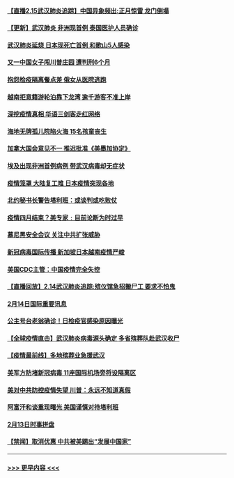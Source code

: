 #### [【直播2.15武汉肺炎追踪】中国异象频出:正月惊雷 龙门倒塌](../pages/prog202/a102777974.md?t=02152222) 
#### [【更新】武汉肺炎 非洲现首例 泰国医护人员确诊](../pages/prog202/a102770740.md?t=02152222) 
#### [武汉肺炎延烧 日本现死亡首例 和歌山5人感染](../pages/prog202/a102777815.md?t=02152222) 
#### [又一中国女子闯川普庄园 遭判刑6个月](../pages/prog202/a102777673.md?t=02152222) 
#### [抱怨检疫隔离餐点差 俄女从医院逃跑](../pages/prog202/a102777667.md?t=02152222) 
#### [越南拒意籍游轮泊靠下龙湾 逾千游客不准上岸](../pages/prog202/a102777646.md?t=02152222) 
#### [深挖疫情真相 华语三剑客走红网络](../pages/prog202/a102777624.md?t=02152222) 
#### [海地无牌孤儿院陷火海 15名孩童丧生](../pages/prog202/a102777620.md?t=02152222) 
#### [加拿大国会意见不一 推迟批准《美墨加协定》](../pages/prog202/a102777575.md?t=02152222) 
#### [埃及出现非洲首例病例 带武汉病毒却无症状](../pages/prog202/a102777559.md?t=02152222) 
#### [疫情笼罩 大陆复工难 日本疫情突现各地](../pages/prog202/a102777455.md?t=02152222) 
#### [北约秘书长警告塔利班：或谈判或吃败仗](../pages/prog202/a102777442.md?t=02152222) 
#### [疫情四月结束？美专家﹕目前论断为时过早](../pages/prog202/a102777248.md?t=02152222) 
#### [慕尼黑安全会议 关注中共扩张威胁](../pages/prog202/a102777254.md?t=02152222) 
#### [新冠病毒国际传播 新加坡日本越南疫情严峻](../pages/prog202/a102777245.md?t=02152222) 
#### [美国CDC主管：中国疫情完全失控](../pages/prog202/a102777236.md?t=02152222) 
#### [【直播回放】2.14武汉肺炎追踪:殡仪馆急招搬尸工 要求不怕鬼](../pages/prog202/a102777141.md?t=02152222) 
#### [2月14日国际重要讯息](../pages/prog202/a102777073.md?t=02152222) 
#### [公主号台老翁确诊！日检疫官感染原因曝光](../pages/prog202/a102777075.md?t=02152222) 
#### [【全球疫情直击】武汉肺炎病毒源头确定 多省殡葬队赴武汉收尸](../pages/prog202/a102777026.md?t=02152222) 
#### [【疫情最前线】多地殡葬业急援武汉](../pages/prog202/a102776986.md?t=02152222) 
#### [美军方防堵新冠病毒 11座国际机场旁将设隔离区](../pages/prog202/a102776870.md?t=02152222) 
#### [美对中共防控疫情失望 川普：永远不知道真假](../pages/prog202/a102776836.md?t=02152222) 
#### [阿富汗和谈重现曙光 美国谨慎对待塔利班](../pages/prog202/a102776748.md?t=02152222) 
#### [2月13日时事拼盘](../pages/prog202/a102776689.md?t=02152222) 
#### [【禁闻】取消优惠 中共被美踢出“发展中国家”](../pages/prog202/a102776670.md?t=02152222) 

----
#### [ >>> 更早内容 <<< ](../indexes/prog202-earlier.md)

